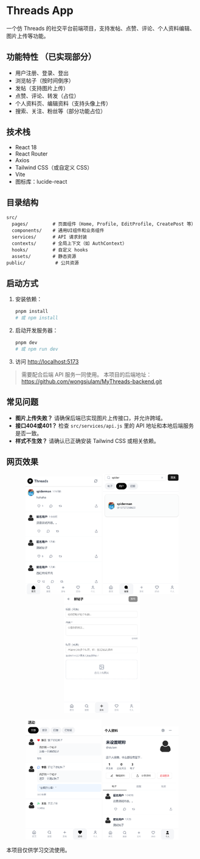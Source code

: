 # Threads App

一个仿 Threads 的社交平台前端项目，支持发帖、点赞、评论、个人资料编辑、图片上传等功能。

## 功能特性 （已实现部分）
- 用户注册、登录、登出
- 浏览帖子（按时间倒序）
- 发帖（支持图片上传）
- 点赞、评论、转发（占位）
- 个人资料页、编辑资料（支持头像上传）
- 搜索、关注、粉丝等（部分功能占位）

## 技术栈
- React 18
- React Router
- Axios
- Tailwind CSS（或自定义 CSS）
- Vite
- 图标库：lucide-react

## 目录结构
```
src/
  pages/         # 页面组件（Home, Profile, EditProfile, CreatePost 等）
  components/    # 通用UI组件和业务组件
  services/      # API 请求封装
  contexts/      # 全局上下文（如 AuthContext）
  hooks/         # 自定义 hooks
  assets/        # 静态资源
public/           # 公共资源
```

## 启动方式
1. 安装依赖：
   ```bash
   pnpm install
   # 或 npm install
   ```
2. 启动开发服务器：
   ```bash
   pnpm dev
   # 或 npm run dev
   ```
3. 访问 [http://localhost:5173](http://localhost:5173)

> 需要配合后端 API 服务一同使用。
> 本项目的后端地址：https://github.com/wongsiulam/MyThreads-backend.git

## 常见问题
- **图片上传失败？** 请确保后端已实现图片上传接口，并允许跨域。
- **接口404或401？** 检查 `src/services/api.js` 里的 API 地址和本地后端服务是否一致。
- **样式不生效？** 请确认已正确安装 Tailwind CSS 或相关依赖。


## 网页效果
<p align="center">
  <img src="image.png" width="200"/>
  <img src="image-1.png" width="200"/>
  <img src="image-2.png" width="200"/>
</p>
<p align="center">
  <img src="image-3.png" width="200"/>
  <img src="image-4.png" width="200"/>
</p>

本项目仅供学习交流使用。

